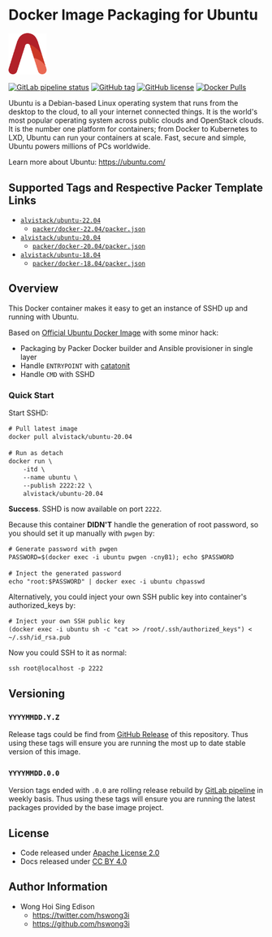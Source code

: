 # Docker Image Packaging for Ubuntu

<img src="/alvistack.svg" width="75" alt="AlviStack">

[![GitLab pipeline status](https://img.shields.io/gitlab/pipeline/alvistack/docker-ubuntu/master)](https://gitlab.com/alvistack/docker-ubuntu/-/pipelines)
[![GitHub tag](https://img.shields.io/github/tag/alvistack/docker-ubuntu.svg)](https://github.com/alvistack/docker-ubuntu/tags)
[![GitHub license](https://img.shields.io/github/license/alvistack/docker-ubuntu.svg)](https://github.com/alvistack/docker-ubuntu/blob/master/LICENSE)
[![Docker Pulls](https://img.shields.io/docker/pulls/alvistack/ubuntu-20.04.svg)](https://hub.docker.com/r/alvistack/ubuntu-20.04)

Ubuntu is a Debian-based Linux operating system that runs from the desktop to the cloud, to all your internet connected things. It is the world's most popular operating system across public clouds and OpenStack clouds. It is the number one platform for containers; from Docker to Kubernetes to LXD, Ubuntu can run your containers at scale. Fast, secure and simple, Ubuntu powers millions of PCs worldwide.

Learn more about Ubuntu: <https://ubuntu.com/>

## Supported Tags and Respective Packer Template Links

  - [`alvistack/ubuntu-22.04`](https://hub.docker.com/r/alvistack/ubuntu-22.04)
      - [`packer/docker-22.04/packer.json`](https://github.com/alvistack/docker-ubuntu/blob/master/packer/docker-22.04/packer.json)
  - [`alvistack/ubuntu-20.04`](https://hub.docker.com/r/alvistack/ubuntu-20.04)
      - [`packer/docker-20.04/packer.json`](https://github.com/alvistack/docker-ubuntu/blob/master/packer/docker-20.04/packer.json)
  - [`alvistack/ubuntu-18.04`](https://hub.docker.com/r/alvistack/ubuntu-18.04)
      - [`packer/docker-18.04/packer.json`](https://github.com/alvistack/docker-ubuntu/blob/master/packer/docker-18.04/packer.json)

## Overview

This Docker container makes it easy to get an instance of SSHD up and running with Ubuntu.

Based on [Official Ubuntu Docker Image](https://hub.docker.com/_/ubuntu/) with some minor hack:

  - Packaging by Packer Docker builder and Ansible provisioner in single layer
  - Handle `ENTRYPOINT` with [catatonit](https://github.com/openSUSE/catatonit)
  - Handle `CMD` with SSHD

### Quick Start

Start SSHD:

    # Pull latest image
    docker pull alvistack/ubuntu-20.04
    
    # Run as detach
    docker run \
        -itd \
        --name ubuntu \
        --publish 2222:22 \
        alvistack/ubuntu-20.04

**Success**. SSHD is now available on port `2222`.

Because this container **DIDN'T** handle the generation of root password, so you should set it up manually with `pwgen` by:

    # Generate password with pwgen
    PASSWORD=$(docker exec -i ubuntu pwgen -cnyB1); echo $PASSWORD
    
    # Inject the generated password
    echo "root:$PASSWORD" | docker exec -i ubuntu chpasswd

Alternatively, you could inject your own SSH public key into container's authorized\_keys by:

    # Inject your own SSH public key
    (docker exec -i ubuntu sh -c "cat >> /root/.ssh/authorized_keys") < ~/.ssh/id_rsa.pub

Now you could SSH to it as normal:

    ssh root@localhost -p 2222

## Versioning

### `YYYYMMDD.Y.Z`

Release tags could be find from [GitHub Release](https://github.com/alvistack/docker-ubuntu/tags) of this repository. Thus using these tags will ensure you are running the most up to date stable version of this image.

### `YYYYMMDD.0.0`

Version tags ended with `.0.0` are rolling release rebuild by [GitLab pipeline](https://gitlab.com/alvistack/docker-ubuntu/-/pipelines) in weekly basis. Thus using these tags will ensure you are running the latest packages provided by the base image project.

## License

  - Code released under [Apache License 2.0](LICENSE)
  - Docs released under [CC BY 4.0](http://creativecommons.org/licenses/by/4.0/)

## Author Information

  - Wong Hoi Sing Edison
      - <https://twitter.com/hswong3i>
      - <https://github.com/hswong3i>
